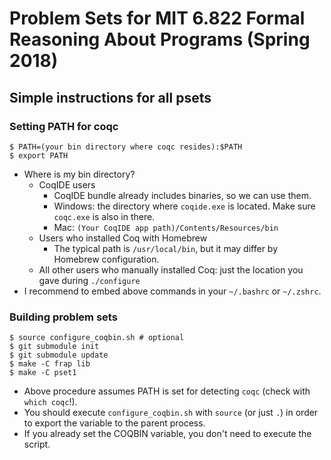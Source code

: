 Problem Sets for MIT 6.822 Formal Reasoning About Programs (Spring 2018)
========================================================================

Simple instructions for all psets
---------------------------------

### Setting PATH for coqc

```
$ PATH=(your bin directory where coqc resides):$PATH
$ export PATH
```

- Where is my bin directory?
  + CoqIDE users
    * CoqIDE bundle already includes binaries, so we can use them.
    * Windows: the directory where `coqide.exe` is located. Make sure `coqc.exe` is also in there.
    * Mac: `(Your CoqIDE app path)/Contents/Resources/bin`
  + Users who installed Coq with Homebrew
    * The typical path is `/usr/local/bin`, but it may differ by Homebrew configuration.
  + All other users who manually installed Coq: just the location you gave during `./configure`
- I recommend to embed above commands in your `~/.bashrc` or `~/.zshrc`.

### Building problem sets

```
$ source configure_coqbin.sh # optional
$ git submodule init
$ git submodule update
$ make -C frap lib
$ make -C pset1
```

- Above procedure assumes PATH is set for detecting `coqc` (check with `which coqc`!).
- You should execute `configure_coqbin.sh` with `source` (or just `.`) in order to export the variable to the parent process.
- If you already set the COQBIN variable, you don't need to execute the script.
